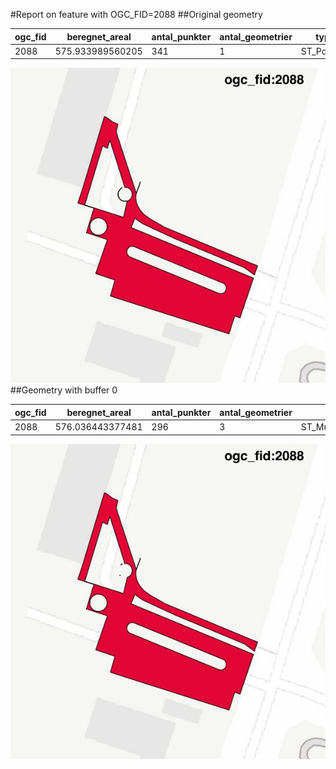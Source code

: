 #Report on feature with OGC_FID=2088
##Original geometry



| ogc_fid |  beregnet_areal  | antal_punkter | antal_geometrier |    type    |
|---------|------------------|---------------|------------------|------------|
|    2088 | 575.933989560205 |           341 |                1 | ST_Polygon|
![geom](../images/2088_invalid.jpg)
##Geometry with buffer 0



| ogc_fid |  beregnet_areal  | antal_punkter | antal_geometrier |      type       |
|---------|------------------|---------------|------------------|-----------------|
|    2088 | 576.036443377481 |           296 |                3 | ST_MultiPolygon|
![geom](../images/2088_buffer0.jpg)
